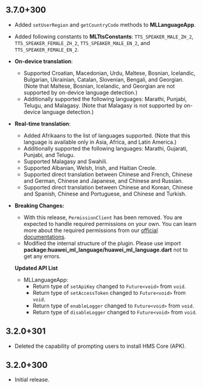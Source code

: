 ## 3.7.0+300

- Added `setUserRegion` and `getCountryCode` methods to **MLLanguageApp**.
- Added following constants to **MLTtsConstants**: `TTS_SPEAKER_MALE_ZH_2`, `TTS_SPEAKER_FEMALE_ZH_2`, `TTS_SPEAKER_MALE_EN_2`, and `TTS_SPEAKER_FEMALE_EN_2`.

- **On-device translation**:

  - Supported Croatian, Macedonian, Urdu, Maltese, Bosnian, Icelandic, Bulgarian, Ukrainian, Catalan, Slovenian, Bengali, and Georgian. (Note that Maltese, Bosnian, Icelandic, and Georgian are not supported by on-device language detection.)
  - Additionally supported the following languages: Marathi, Punjabi, Telugu, and Malagasy. (Note that Malagasy is not supported by on-device language detection.)

- **Real-time translation**:

  - Added Afrikaans to the list of languages supported. (Note that this language is available only in Asia, Africa, and Latin America.)
  - Additionally supported the following languages: Marathi, Gujarati, Punjabi, and Telugu.
  - Supported Malagasy and Swahili.
  - Supported Albanian, Welsh, Irish, and Haitian Creole.
  - Supported direct translation between Chinese and French, Chinese and German, Chinese and Japanese, and Chinese and Russian.
  - Supported direct translation between Chinese and Korean, Chinese and Spanish, Chinese and Portuguese, and Chinese and Turkish.

- **Breaking Changes:**

  - With this release, `PermissionClient` has been removed. You are expected to handle required permissions on your own. You can learn more about the required permissions from our [official documentations](https://developer.huawei.com/consumer/en/doc/development/HMS-Plugin-Guides/assigning-permissions-0000001052789343?ha_source=hms1).
  - Modified the internal structure of the plugin. Please use import **package:huawei_ml_language/huawei_ml_language.dart** not to get any errors.

  **Updated API List**

  - MLLanguageApp:
    - Return type of `setApiKey` changed to `Future<void>` from `void`.
    - Return type of `setAccessToken` changed to `Future<void>` from `void`.
    - Return type of `enableLogger` changed to `Future<void>` from `void`.
    - Return type of `disableLogger` changed to `Future<void>` from `void`.

## 3.2.0+301

- Deleted the capability of prompting users to install HMS Core (APK).

## 3.2.0+300

- Initial release.
